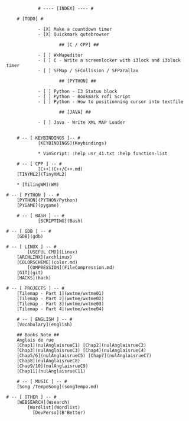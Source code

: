                 # ---- [INDEX] ---- #

		# [TODO] #
	                        
                - [X] Make a countdown timer
                - [X] Quickmark qutebrowser
                        
                        ## [C / CPP] ##
                        
                - [ ] WxMapeditor
                - [ ] C - Write a screenlocker with i3lock and i3block timer
                - [ ] SFMap / SFCollision / SFParallax
                        
                        ## [PYTHON] ## 
                        
                - [ ] Python - I3 Status block 
                - [ ] Python - Bookmark rofi Script  
                - [ ] Python - How to positionning cursor into textfile 

                        ## [JAVA] ##
                       
                - [ ] Java - Write XML MAP Loader

				 
		# -- [ KEYBINDINGS ]-- #   
				[KEYBINDINGS](Keybindings)	   		

				* VimScript: :help usr_41.txt :help function-list
         
		# -- [ CPP ] -- # 
				[C++](C++/C++.md)
        [TINYML2](TinyXML2)
                    
        * [TilingWM](WM)
                
    # -- [ PYTHON ] -- #
        [PYTHON](PYTHON/Python)
        [PYGAME](pygame)
        
		# -- [ BASH ] -- #
				[SCRIPTING](Bash)
    
    # -- [ GDB ] -- #
        [GDB](gdb)
                                
    # -- [ LINUX ] -- #
		    [USEFUL CMD](Linux)
        [ARCHLINX](archlinux)
        [COLORSCHEME](color.md)
		   	[COMPRESSION](FileCompression.md)
        [GIT](git)													
        [HACKS](hack)                        
        
    # -- [ PROJECTS ] -- #	
        [Tilemap - Part 1](wxtme/wxtme01)
        [Tilemap - Part 2](wxtme/wxtme02)
        [Tilemap - Part 3](wxtme/wxtme03)
        [Tilemap - Part 4](wxtme/wxtme04)
                                
		# -- [ ENGLISH ] -- # 
        [Vocabulary](english)	
		
        ## Books Note ##
        Anglais de rue                     
        [Chap1](nulAnglaisrueC1) [Chap2](nulAnglaisrueC2)
        [Chap3](nulAnglaisrueC3) [Chap4](nulAnglaisrueC4)					
        [Chap5/6](nulAnglaisrueC5) [Chap7](nulAnglaisrueC7)
        [Chap8](nulAnglaisrueC8) 
        [Chap9/10](nulAnglaisrueC9)	
        [Chap11](nulAnglaisrueC11)                    
                                        
		# -- [ MUSIC ] -- #
        [Song /TempoSong](songTempo.md)				
		
    # -- [ OTHER ] -- #
        [WEBSEARCH](Wsearch)
		  	[Wordlist](Wordlist)
			  [DevPerso](B'Better)
